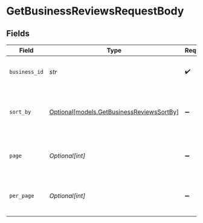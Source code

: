 # GetBusinessReviewsRequestBody


## Fields

| Field                                                                              | Type                                                                               | Required                                                                           | Description                                                                        |
| ---------------------------------------------------------------------------------- | ---------------------------------------------------------------------------------- | ---------------------------------------------------------------------------------- | ---------------------------------------------------------------------------------- |
| `business_id`                                                                      | *str*                                                                              | :heavy_check_mark:                                                                 | The ID of the business to retrieve reviews for                                     |
| `sort_by`                                                                          | [Optional[models.GetBusinessReviewsSortBy]](../models/getbusinessreviewssortby.md) | :heavy_minus_sign:                                                                 | The criteria to sort reviews (e.g., "best_match", "newest", etc.)                  |
| `page`                                                                             | *Optional[int]*                                                                    | :heavy_minus_sign:                                                                 | The page number of results to retrieve (default is 1)                              |
| `per_page`                                                                         | *Optional[int]*                                                                    | :heavy_minus_sign:                                                                 | The number of reviews to retrieve per page (default is 10)                         |